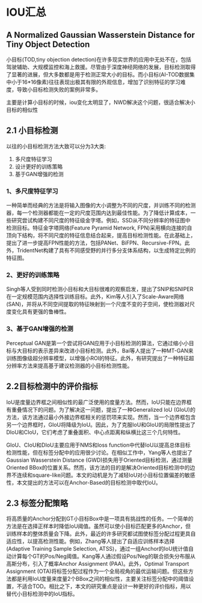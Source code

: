 # IOU汇总

## A Normalized Gaussian Wasserstein Distance for Tiny Object Detection


小目标(TOD,tiny objection detection)在许多现实世界的应用中无处不在，包括驾驶辅助、大规模监控和海上救援。尽管由于深度神经网络的发展，目标检测取得了显著的进展，但大多数都是用于检测正常大小的目标。而小目标(AI-TOD数据集中小于16*16像素)往往表现出极其有限的外观信息，增加了识别特征的学习难度，导致小目标检测失败的案例非常多。

主要是计算小目标的时候，iou变化太明显了，NWD解决这个问题，很适合解决小目标的相似性


## 2.1 小目标检测
以往的小目标检测方法大致可以分为3大类:

1. 多尺度特征学习
2. 设计更好的训练策略
3. 基于GAN增强的检测
### 1、多尺度特征学习
一种简单而经典的方法是将输入图像的大小调整为不同的尺度，并训练不同的检测器，每一个检测器都能在一定的尺度范围内达到最佳性能。为了降低计算成本，一些研究尝试构建不同尺度的特征级金字塔。例如，SSD从不同分辨率的特征图中检测目标。特征金字塔网络(Feature Pyramid Network, FPN)采用横向连接的自顶向下结构，将不同尺度的特征信息结合起来，提高目标检测性能。在此基础上，提出了进一步提高FPN性能的方法，包括PANet、BiFPN、Recursive-FPN。此外，TridentNet构建了具有不同感受野的并行多分支体系结构，以生成特定比例的特征图。

### 2、更好的训练策略
Singh等人受到同时检测小目标和大目标很难的观察启发，提出了SNIP和SNIPER在一定规模范围内选择性训练目标。此外，Kim等人引入了Scale-Aware网络(SAN)，并将从不同空间提取的特征映射到一个尺度不变的子空间，使检测器对尺度变化具有更强的鲁棒性。

### 3、基于GAN增强的检测
Perceptual GAN是第一个尝试将GAN应用于小目标检测的算法，它通过缩小小目标与大目标的表示差异来改进小目标检测。此外，Bai等人提出了一种MT-GAN来训练图像级超分辨率模型，以增强小ROI的特征。此外，有研究提出了一种特征超分辨率方法来提高基于建议检测器的小目标检测性能。

## 2.2目标检测中的评价指标
IoU是度量边界框之间相似性的最广泛使用的度量方法。然而，IoU只能在边界框有重叠情况下的问题。为了解决这一问题，提出了一种Generalized IoU (GIoU)的方法，该方法通过最小外接边界框相关的惩罚项来实现。然而，当一个边界框包含另一个边界框时，GIoU将降级为IoU。因此，为了克服IoU和GIoU的局限性提出了DIoU和CIoU，它们考虑了重叠面积、中心点距离和纵横比这三个几何特性。

GIoU、CIoU和DIoU主要应用于NMS和loss function中代替IoU以提高总体目标检测性能，但在标签分配中的应用很少讨论。在相似工作中，Yang等人也提出了Gaussian Wasserstein Distance (GWD)损失用于Oriented目标检测，通过测量Oriented BBox的位置关系。然而，该方法的目的是解决Oriented目标检测中的边界不连续和square-like问题。本文的动机是为了减轻IoU对小目标位置偏差的敏感性，本文提出的方法可以在Anchor-Based的目标检测中取代IoU。

## 2.3 标签分配策略
将高质量的Anchor分配到GT小目标Box中是一项具有挑战性的任务。一个简单的方法是在选择正样本时降低IoU阈值。虽然可以使小目标匹配更多的Anchor，但训练样本的整体质量会下降。此外，最近的许多研究都试图使标签分配过程更具自适应性，以提高检测性能。例如，Zhang等人提出了自适应训练样本选择(Adaptive Training Sample Selection, ATSS)，通过一组Anchor的IoU统计值自动计算每个GT的Pos/Neg阈值。Kang等人通过假设Pos/Neg的联合损失分布服从高斯分布，引入了概率Anchor Assignment (PAA)。此外，Optimal Transport Assignment (OTA)将标签分配过程作为一个全局视角的最优运输问题。但这些方法都是利用IoU度量来度量2个BBox之间的相似性，主要关注标签分配中的阈值设置，不适合TOD。相比之下，本文的研究重点是设计一种更好的评价指标，用以替代小目标检测中的IoU指标。